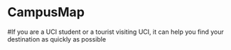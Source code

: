 # CampusMap

#If you are a UCI student or a tourist visiting UCI, it can help you find your destination as quickly as possible
